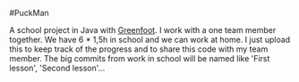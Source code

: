 #PuckMan

A school project in Java with [Greenfoot](greenfoot.org). I work with a one team member together. We have 6 * 1,5h in school and we can work at home. I just upload this to keep track of the progress and to share this code with my team member. The big commits from work in school will be named like 'First lesson', 'Second lesson'...
